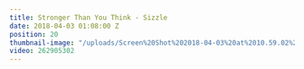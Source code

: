 ```yaml
---
title: Stronger Than You Think - Sizzle
date: 2018-04-03 01:08:00 Z
position: 20
thumbnail-image: "/uploads/Screen%20Shot%202018-04-03%20at%2010.59.02%20am.png"
video: 262905302
---
```


